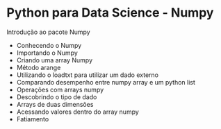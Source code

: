 # Python para Data Science - Numpy
 Introdução ao pacote Numpy

- Conhecendo o Numpy
- Importando o Numpy
- Criando uma array Numpy
- Método arange
- Utilizando o loadtxt para utilizar um dado externo
- Comparando desempenho entre numpy array e um python list
- Operações com arrays numpy
- Descobrindo o tipo de dado
- Arrays de duas dimensões
- Acessando valores dentro do array numpy
- Fatiamento

